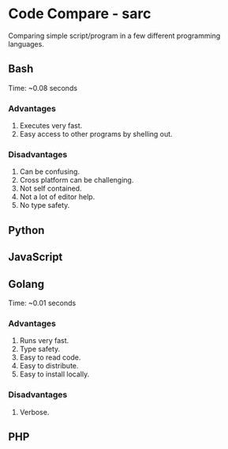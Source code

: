 # Code Compare - sarc

Comparing simple script/program in a few different programming languages.

## Bash

Time: ~0.08 seconds

### Advantages

1. Executes very fast.
2. Easy access to other programs by shelling out.

### Disadvantages

1. Can be confusing.
2. Cross platform can be challenging.
3. Not self contained.
4. Not a lot of editor help.
5. No type safety.

## Python

## JavaScript

## Golang

Time: ~0.01 seconds

### Advantages

1. Runs very fast.
2. Type safety.
3. Easy to read code.
4. Easy to distribute.
5. Easy to install locally.

### Disadvantages

1. Verbose.

## PHP
